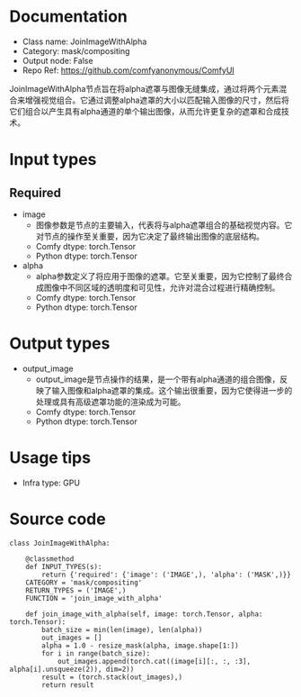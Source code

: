 # Documentation
- Class name: JoinImageWithAlpha
- Category: mask/compositing
- Output node: False
- Repo Ref: https://github.com/comfyanonymous/ComfyUI

JoinImageWithAlpha节点旨在将alpha遮罩与图像无缝集成，通过将两个元素混合来增强视觉组合。它通过调整alpha遮罩的大小以匹配输入图像的尺寸，然后将它们组合以产生具有alpha通道的单个输出图像，从而允许更复杂的遮罩和合成技术。

# Input types
## Required
- image
    - 图像参数是节点的主要输入，代表将与alpha遮罩组合的基础视觉内容。它对节点的操作至关重要，因为它决定了最终输出图像的底层结构。
    - Comfy dtype: torch.Tensor
    - Python dtype: torch.Tensor
- alpha
    - alpha参数定义了将应用于图像的遮罩。它至关重要，因为它控制了最终合成图像中不同区域的透明度和可见性，允许对混合过程进行精确控制。
    - Comfy dtype: torch.Tensor
    - Python dtype: torch.Tensor

# Output types
- output_image
    - output_image是节点操作的结果，是一个带有alpha通道的组合图像，反映了输入图像和alpha遮罩的集成。这个输出很重要，因为它使得进一步的处理或具有高级遮罩功能的渲染成为可能。
    - Comfy dtype: torch.Tensor
    - Python dtype: torch.Tensor

# Usage tips
- Infra type: GPU

# Source code
```
class JoinImageWithAlpha:

    @classmethod
    def INPUT_TYPES(s):
        return {'required': {'image': ('IMAGE',), 'alpha': ('MASK',)}}
    CATEGORY = 'mask/compositing'
    RETURN_TYPES = ('IMAGE',)
    FUNCTION = 'join_image_with_alpha'

    def join_image_with_alpha(self, image: torch.Tensor, alpha: torch.Tensor):
        batch_size = min(len(image), len(alpha))
        out_images = []
        alpha = 1.0 - resize_mask(alpha, image.shape[1:])
        for i in range(batch_size):
            out_images.append(torch.cat((image[i][:, :, :3], alpha[i].unsqueeze(2)), dim=2))
        result = (torch.stack(out_images),)
        return result
```
